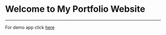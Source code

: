 # Welcome to My Portfolio Website
---

For demo app click 	[here](http://hagaitrg.github.io/my-portfolio)


